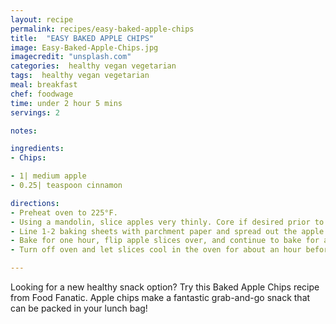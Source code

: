 ```yaml
---
layout: recipe
permalink: recipes/easy-baked-apple-chips
title:  "EASY BAKED APPLE CHIPS"
image: Easy-Baked-Apple-Chips.jpg
imagecredit: "unsplash.com"
categories:  healthy vegan vegetarian
tags:  healthy vegan vegetarian
meal: breakfast
chef: foodwage
time: under 2 hour 5 mins
servings: 2

notes:

ingredients:
- Chips:

- 1| medium apple
- 0.25| teaspoon cinnamon

directions:
- Preheat oven to 225°F.
- Using a mandolin, slice apples very thinly. Core if desired prior to slicing.
- Line 1-2 baking sheets with parchment paper and spread out the apple slices in a single layer. Sprinkle lightly with cinnamon.
- Bake for one hour, flip apple slices over, and continue to bake for another hour.
- Turn off oven and let slices cool in the oven for about an hour before removing from the oven.

---
```


Looking for a new healthy snack option? Try this Baked Apple Chips recipe from Food Fanatic. Apple chips make a fantastic grab-and-go snack that can be packed in your lunch bag!